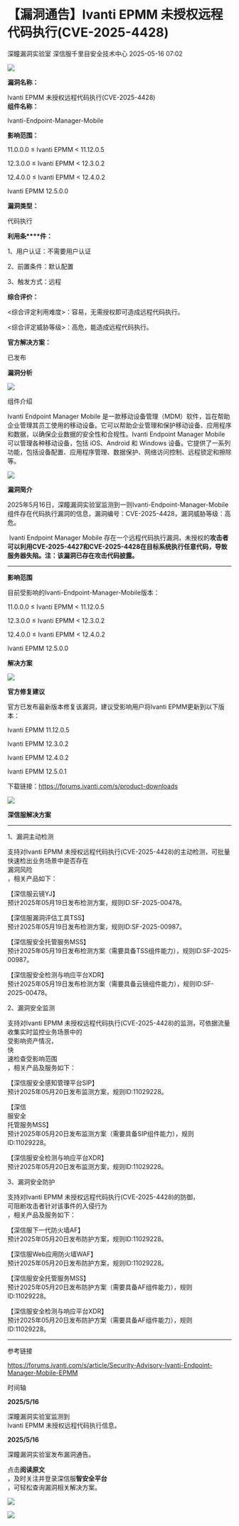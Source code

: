 #  【漏洞通告】Ivanti EPMM 未授权远程代码执行(CVE-2025-4428)   
深瞳漏洞实验室  深信服千里目安全技术中心   2025-05-16 07:02  
  
![](https://mmbiz.qpic.cn/mmbiz_gif/w8NHw6tcQ5zSORAjezlCoN93G9pHZpQgv8Z7RtkHgZFwQDMCkhMck4odYGtdmYayvWsA66jUD5icR1awnp3yIlA/640?wx_fmt=gif&from=appmsg "")  
  
**漏洞名称：**  
  
Ivanti EPMM 未授权远程代码执行(CVE-2025-4428)  
**组件名称：**  
  
Ivanti-Endpoint-Manager-Mobile  
  
**影响范围：**  
  
11.0.0.0 ≤ Ivanti EPMM < 11.12.0.5  
  
12.3.0.0 ≤ Ivanti EPMM < 12.3.0.2  
  
12.4.0.0 ≤ Ivanti EPMM < 12.4.0.2  
  
Ivanti EPMM 12.5.0.0  
  
**漏洞类型：**  
  
代码执行  
  
**利用条****件：**  
  
1、用户认证：不需要用户认证  
  
2、前置条件：默认配置  
  
3、触发方式：远程  
  
**综合评价：**  
  
<综合评定利用难度>：容易，无需授权即可造成远程代码执行。  
  
<综合评定威胁等级>：高危，能造成远程代码执行。  
  
**官方解决方案：**  
  
已发布  
  
  
  
  
**漏洞分析**  
  
![](https://mmbiz.qpic.cn/mmbiz_gif/w8NHw6tcQ5zSORAjezlCoN93G9pHZpQgKU1tVgAxj3qRO43Xh8Lxc0n2jh8M6ztWZCiaafhq14b2wvyBMJVztCQ/640?wx_fmt=gif&from=appmsg "")  
  
组件介绍  
  
Ivanti Endpoint Manager Mobile 是一款移动设备管理（MDM）软件，旨在帮助企业管理其员工使用的移动设备。它可以帮助企业管理和保护移动设备、应用程序和数据，以确保企业数据的安全性和合规性。Ivanti Endpoint Manager Mobile 可以管理各种移动设备，包括 iOS、Android 和 Windows 设备。它提供了一系列功能，包括设备配置、应用程序管理、数据保护、网络访问控制、远程锁定和擦除等。  
  
![](https://mmbiz.qpic.cn/mmbiz_gif/w8NHw6tcQ5zSORAjezlCoN93G9pHZpQgKU1tVgAxj3qRO43Xh8Lxc0n2jh8M6ztWZCiaafhq14b2wvyBMJVztCQ/640?wx_fmt=gif&from=appmsg "")  
  
**漏洞简介**  
  
  
2025年5月16日，深瞳漏洞实验室监测到一则Ivanti-Endpoint-Manager-Mobile组件存在代码执行漏洞的信息，漏洞编号：CVE-2025-4428，漏洞威胁等级：高危。  
  
 Ivanti Endpoint Manager Mobile 存在一个远程代码执行漏洞，未授权的**攻击者可以利用CVE-2025-4427和CVE-2025-4428在目标系统执行任意代码，导致服务器失陷。注：该漏洞已存在攻击代码披露。**  
  
****  
  
  
**影响范围**  
  
目前受影响的Ivanti-Endpoint-Manager-Mobile版本：  
  
11.0.0.0 ≤ Ivanti EPMM < 11.12.0.5  
  
12.3.0.0 ≤ Ivanti EPMM < 12.3.0.2  
  
12.4.0.0 ≤ Ivanti EPMM < 12.4.0.2  
  
Ivanti EPMM 12.5.0.0  
  
  
  
**解决方案**  
  
![](https://mmbiz.qpic.cn/mmbiz_gif/w8NHw6tcQ5zSORAjezlCoN93G9pHZpQgKU1tVgAxj3qRO43Xh8Lxc0n2jh8M6ztWZCiaafhq14b2wvyBMJVztCQ/640?wx_fmt=gif&from=appmsg "")  
  
**官方修复建议**  
  
  
官方已发布最新版本修复该漏洞，建议受影响用户将Ivanti EPMM更新到以下版本：  
  
Ivanti EPMM 11.12.0.5   
  
Ivanti EPMM 12.3.0.2   
  
Ivanti EPMM 12.4.0.2   
  
Ivanti EPMM 12.5.0.1  
  
下载链接：https://forums.ivanti.com/s/product-downloads  
  
![](https://mmbiz.qpic.cn/mmbiz_gif/w8NHw6tcQ5zSORAjezlCoN93G9pHZpQgKU1tVgAxj3qRO43Xh8Lxc0n2jh8M6ztWZCiaafhq14b2wvyBMJVztCQ/640?wx_fmt=gif&from=appmsg "")  
  
**深信服解决方案**  
  
****  
1、漏洞主动检测  
  
支持对Ivanti EPMM 未授权远程代码执行(CVE-2025-4428)的主动检测，可批量快速检出业务场景中是否存在  
漏洞风险  
，相关产品如下：  
  
【深信服云镜YJ】  
预计2025年05月19日发布检测方案，规则ID:SF-2025-00478。  
  
【深信服漏洞评估工具TSS】  
预计2025年05月19日发布检测方案，规则ID:SF-2025-00987。  
  
【深信服安全托管服务MSS】  
预计2025年05月19日发布检测方案（需要具备TSS组件能力），规则ID:SF-2025-00987。  
  
【深信服安全检测与响应平台XDR】  
预计2025年05月19日发布检测方案（需要具备云镜组件能力），规则ID:SF-2025-00478。  
  
  
2、漏洞安全监测  
  
支持对Ivanti EPMM 未授权远程代码执行(CVE-2025-4428)的监测，可依据流量收集实时监控业务场景中的  
受影响资产情况，  
快  
速检查受影响范围  
，相关产品及服务如下：  
  
【深信服安全感知管理平台SIP】  
预计2025年05月20日发布监测方案，规则ID:11029228。  
  
【深信  
服安全  
托管服务MSS】  
预计2025年05月20日发布监测方案（需要具备SIP组件能力），规则ID:11029228。  
  
【深信服安全检测与响应平台XDR】  
预计2025年05月20日发布监测方案，规则ID:11029228。  
  
  
3、漏洞安全防护  
  
支持对Ivanti EPMM 未授权远程代码执行(CVE-2025-4428)的防御，  
可阻断攻击者针对该事件的入侵行为  
，相关产品及服务如下：  
  
【深信服下一代防火墙AF】  
预计2025年05月20日发布防护方案，规则ID:11029228。  
  
【深信服Web应用防火墙WAF】  
预计2025年05月20日发布防护方案，规则ID:11029228。  
  
【深信服安全托管服务MSS】  
预计2025年05月20日发布防护方案（需要具备AF组件能力），规则ID:11029228。  
  
【深信服安全检测与响应平台XDR】  
预计2025年05月20日发布防护方案（需要具备AF组件能力），规则ID:11029228。  
  
****  
  
  
参考链接  
  
  
  
https://forums.ivanti.com/s/article/Security-Advisory-Ivanti-Endpoint-Manager-Mobile-EPMM  
  
  
  
时间轴  
  
  
  
**2025/5/16**  
  
深瞳漏洞实验室监测到  
Ivanti EPMM 未授权远程代码执行信息。  
  
  
**2025/5/16**  
  
深瞳漏洞实验室发布漏洞通告。  
  
  
点击**阅读原文**  
，及时关注并登录深信服**智安全平台**  
，可轻松查询漏洞相关解决方案。  
  
![](https://mmbiz.qpic.cn/mmbiz_png/w8NHw6tcQ5x0OaWQhCm56cACExbLmrPOX0dY4lVbIhVeOttnqX93G4ib6OgAlyWicibr67ibh8FGy8gHoJL5RibmcoQ/640?wx_fmt=png&from=appmsg "")  
  
![](https://mmbiz.qpic.cn/mmbiz_jpg/w8NHw6tcQ5zvcIHbwGGYKbqDVYsVKzNNia1jYtHf49C7133AlDXAgex2W4lFvpia56tjQQDkiauNBrl08YbxqG01A/640?wx_fmt=jpeg&from=appmsg "")  
  
  
